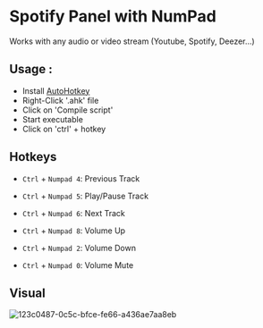 # Spotify Panel with NumPad
Works with any audio or video stream (Youtube, Spotify, Deezer...)

## Usage :
- Install [AutoHotkey](https://autohotkey.com/download/)
- Right-Click '.ahk' file 
- Click on 'Compile script'
- Start executable 
- Click on 'ctrl' + hotkey


## Hotkeys 
- `Ctrl` + `Numpad 4`: Previous Track
- `Ctrl` + `Numpad 5`: Play/Pause Track
- `Ctrl` + `Numpad 6`: Next Track


- `Ctrl` + `Numpad 8`: Volume Up
- `Ctrl` + `Numpad 2`: Volume Down
- `Ctrl` + `Numpad 0`: Volume Mute


## Visual 

![123c0487-0c5c-bfce-fe66-a436ae7aa8eb](https://user-images.githubusercontent.com/112775431/233422567-b6074346-0513-48d4-ba55-94342381ade9.png)
